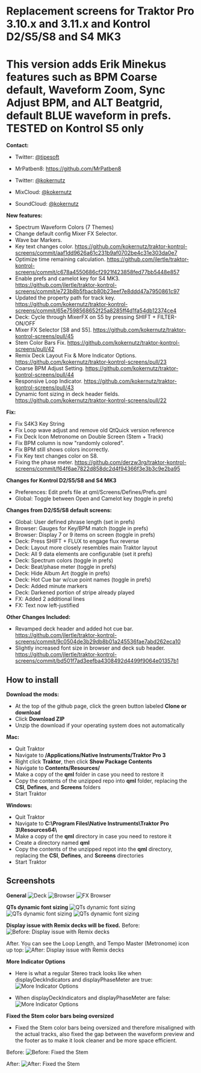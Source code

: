 # Replacement screens for **Traktor Pro 3.10.x and 3.11.x** and **Kontrol D2/S5/S8 and S4 MK3**
# This version adds Erik Minekus features such as BPM Coarse default, Waveform Zoom, Sync Adjust BPM, and ALT Beatgrid, default BLUE waveform in prefs. TESTED on Kontrol S5 only #

**Contact:**

  - Twitter: [@tipesoft](http://twitter.com/tipesoft)

  - MrPatben8: https://github.com/MrPatben8

  - Twitter: [@kokernutz](http://twitter.com/kokernutz)
  - MixCloud: [@kokernutz](http://mixcloud.com/kokernutz)
  - SoundCloud: [@kokernutz](http://soundcloud.com/kokernutz)

**New features:**
  
  - Spectrum Waveform Colors (7 Themes)
  - Change default config Mixer FX Selector.
  - Wave bar Markers.
  - Key text changes color. https://github.com/kokernutz/traktor-kontrol-screens/commit/aaf1dd9626a61c231b9af0702be4c31e303da0e7
  - Optimize time remaining calculation. https://github.com/jlertle/traktor-kontrol-screens/commit/c678a4550686cf2921f423858fed77bb5448e857
  - Enable prefs and camelot key for S4 MK3. https://github.com/jlertle/traktor-kontrol-screens/commit/e723b8b5fbacb80b23eef7e8ddd47a7950861c97
  - Updated the property path for track key. https://github.com/kokernutz/traktor-kontrol-screens/commit/65e7598568652f25a8285ff4d1fa54db12374ce4
  - Deck: Cycle through MixerFX on S5 by pressing SHIFT + FILTER-ON/OFF
  - Mixer FX Selector [S8 and S5]. https://github.com/kokernutz/traktor-kontrol-screens/pull/45
  - Stem Color Bars Fix. https://github.com/kokernutz/traktor-kontrol-screens/pull/42
  - Remix Deck Layout Fix & More Indicator Options. https://github.com/kokernutz/traktor-kontrol-screens/pull/23
  - Coarse BPM Adjust Setting. https://github.com/kokernutz/traktor-kontrol-screens/pull/44
  - Responsive Loop Indicator. https://github.com/kokernutz/traktor-kontrol-screens/pull/43
  - Dynamic font sizing in deck header fields. https://github.com/kokernutz/traktor-kontrol-screens/pull/22

**Fix:**

  - Fix S4K3 Key String
  - Fix Loop wave adjust and remove old QtQuick version reference
  - Fix Deck Icon Metronome on Double Screen (Stem + Track)
  - Fix BPM column is now "randomly colored".
  - Fix BPM still shows colors incorrectly.
  - Fix Key text changes color on S8.
  - Fixing the phase meter. https://github.com/derzw3rg/traktor-kontrol-screens/commit/f64f6ae7822d858dc2d4f94366f3e3b3c9e2ba95

**Changes for Kontrol D2/S5/S8 and S4 MK3**

  - Preferences: Edit prefs file at qml/Screens/Defines/Prefs.qml
  - Global: Toggle between Open and Camelot key (toggle in prefs)

**Changes from D2/S5/S8 default screens:**

  - Global: User defined phrase length (set in prefs)
  - Browser: Gauges for Key/BPM match (toggle in prefs)
  - Browser: Display 7 or 9 items on screen (toggle in prefs)
  - Deck: Press SHIFT + FLUX to engage flux reverse
  - Deck: Layout more closely resembles main Traktor layout
  - Deck: All 9 data elements are configurable (set it prefs)
  - Deck: Spectrum colors (toggle in prefs)
  - Deck: Beat/phase meter (toggle in prefs)
  - Deck: Hide Album Art (toggle in prefs)
  - Deck: Hot Cue bar w/cue point names (toggle in prefs)
  - Deck: Added minute markers
  - Deck: Darkened portion of stripe already played
  - FX: Added 2 additional lines
  - FX: Text now left-justified

**Other Changes Included:**

  - Revamped deck header and added hot cue bar. https://github.com/jlertle/traktor-kontrol-screens/commit/9c0504de3b29db8b01a245536fae7abd262eca10
  - Slightly increased font size in browser and deck sub header. https://github.com/jlertle/traktor-kontrol-screens/commit/bd501f7ad3eefba4308492d4499f9064e01357b1

## How to install

**Download the mods:**

  - At the top of the github page, click the green button labeled **Clone or download**
  - Click **Download ZIP**
  - Unzip the download if your operating system does not automatically

**Mac:**

  - Quit Traktor
  - Navigate to **/Applications/Native Instruments/Traktor Pro 3**
  - Right click **Traktor**, then click **Show Package Contents**
  - Navigate to **Contents/Resources/**
  - Make a copy of the **qml** folder in case you need to restore it 
  - Copy the contents of the unzipped repo into **qml** folder, replacing the **CSI**, **Defines**, and **Screens** folders
  - Start Traktor

**Windows:**

  - Quit Traktor
  - Navigate to **C:\Program Files\Native Instruments\Traktor Pro 3\Resources64\\**
  - Make a copy of the **qml** directory in case you need to restore it
  - Create a directory named **qml**
  - Copy the contents of the unzipped repot into the **qml** directory, replacing the **CSI**, **Defines**, and **Screens** directories     
  - Start Traktor

## Screenshots

**General**
![Deck](https://user-images.githubusercontent.com/757885/47607125-e35e1000-d9e9-11e8-8005-36d73a504fa6.jpeg)
![Browser](https://user-images.githubusercontent.com/757885/47607126-e6f19700-d9e9-11e8-95cd-b26d9b72ca34.jpeg)
![FX Browser](https://user-images.githubusercontent.com/757885/33605793-1ce1edb8-d989-11e7-861a-869e0d495d5e.jpg)

**QTs dynamic font sizing**
![QTs dynamic font sizing](https://user-images.githubusercontent.com/1044267/50608377-cd2e6d80-0ecc-11e9-918a-416ccfed17d0.jpg)
![QTs dynamic font sizing](https://user-images.githubusercontent.com/1044267/50608389-d4ee1200-0ecc-11e9-90b6-a4e2b8a27bae.jpg)
![QTs dynamic font sizing](https://user-images.githubusercontent.com/1044267/50608412-e6cfb500-0ecc-11e9-9d25-a4a3d2ffd1b8.jpg)

**Display issue with Remix decks will be fixed.**
Before:
![Before: Display issue with Remix decks](https://user-images.githubusercontent.com/1044267/50618900-ffa09080-0ef5-11e9-89a0-ab1b6e412194.jpg)

After. You can see the Loop Length, and Tempo Master (Metronome) icon up top:
![After: Display issue with Remix decks](https://user-images.githubusercontent.com/1044267/50618902-03341780-0ef6-11e9-8363-bc4173275bf2.jpg)

**More Indicator Options**
  - Here is what a regular Stereo track looks like when displayDeckIndicators and displayPhaseMeter are true:
![More Indicator Options](https://user-images.githubusercontent.com/1044267/50618929-38d90080-0ef6-11e9-9076-d69a77a39301.jpg)

  - When displayDeckIndicators and displayPhaseMeter are false:
![More Indicator Options](https://user-images.githubusercontent.com/1044267/50618942-573efc00-0ef6-11e9-8724-d4686ee1d66f.jpg)

**Fixed the Stem color bars being oversized**
- Fixed the Stem color bars being oversized and therefore misaligned with the actual tracks, also fixed the gap between the waveform preview and the footer as to make it look cleaner and be more space efficient.

Before:
![Before: Fixed the Stem](https://user-images.githubusercontent.com/16992805/78146245-48e8d400-7408-11ea-9518-ecbab05333dd.jpg)

After:
![After: Fixed the Stem](https://user-images.githubusercontent.com/16992805/78146245-48e8d400-7408-11ea-9518-ecbab05333dd.jpg)
